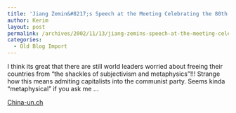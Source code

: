 ```yaml
---
title: 'Jiang Zemin&#8217;s Speech at the Meeting Celebrating the 80th Anniversary of the Founding of the Communist Party of China'
author: Kerim
layout: post
permalink: /archives/2002/11/13/jiang-zemins-speech-at-the-meeting-celebrating-the-80th-anniversary-of-the-founding-of-the-communist-party-of-china/
categories:
  - Old Blog Import
---
```

I think its great that there are still world leaders worried about freeing their countries from &#8220;the shackles of subjectivism and metaphysics&#8221;!!! Strange how this means admiting capitalists into the communist party. Seems kinda &#8220;metaphysical&#8221; if you ask me &#8230;

<a href="http://www.china-un.ch/eng/14905.html" onclick="_gaq.push(['_trackEvent', 'outbound-article', 'http://www.china-un.ch/eng/14905.html', 'China-un.ch']);" >China-un.ch</a>

